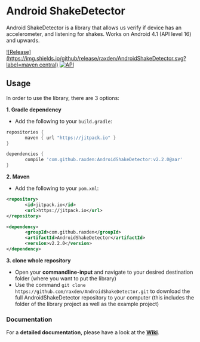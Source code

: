 Android ShakeDetector
==========

Android ShakeDetector is a library that allows us verify if device has an accelerometer, and listening for shakes. Works on Android 4.1 (API level 16) and upwards.

[![Release](https://img.shields.io/github/release/raxden/AndroidShakeDetector.svg?label=maven central)](https://jitpack.io/#raxden/AndroidShakeDetector/) [![API](https://img.shields.io/badge/API-16%2B-green.svg?style=flat)](https://android-arsenal.com/api?level=16)

## Usage

In order to use the library, there are 3 options:

**1. Gradle dependency**

 - 	Add the following to your `build.gradle`:
 ```gradle
repositories {
	    maven { url "https://jitpack.io" }
}

dependencies {
	    compile 'com.github.raxden:AndroidShakeDetector:v2.2.0@aar'
}
```

**2. Maven**
- Add the following to your `pom.xml`:
 ```xml
<repository>
       	<id>jitpack.io</id>
	    <url>https://jitpack.io</url>
</repository>

<dependency>
	    <groupId>com.github.raxden</groupId>
	    <artifactId>AndroidShakeDetector</artifactId>
	    <version>v2.2.0</version>
</dependency>
```

**3. clone whole repository**
 - Open your **commandline-input** and navigate to your desired destination folder (where you want to put the library)
 - Use the command `git clone https://github.com/raxden/AndroidShakeDetector.git` to download the full AndroidShakeDetector repository to your computer (this includes the folder of the library project as well as the example project)
 
### Documentation 

For a **detailed documentation**, please have a look at the [**Wiki**](https://github.com/raxden/AndroidShakeDetector/wiki).

